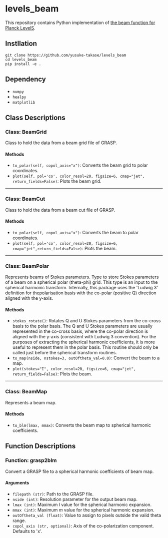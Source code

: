# levels_beam

This repository contains Python implementation of [the beam function for Planck LevelS](https://github.com/zonca/planck-levelS/tree/master/Beam).

## Instllation

```
git clone https://github.com/yusuke-takase/levels_beam
cd levels_beam
pip install -e .
```

## Dependency

- `numpy`
- `healpy`
- `matplotlib`

## Class Descriptions

### Class: BeamGrid

Class to hold the data from a beam grid file of GRASP.

#### Methods

- `to_polar(self, copol_axis="x")`: Converts the beam grid to polar coordinates.
- `plot(self, pol='co', color_resol=20, figsize=6, cmap="jet", return_fields=False)`: Plots the beam grid.

---

### Class: BeamCut

Class to hold the data from a beam cut file of GRASP.

#### Methods

- `to_polar(self, copol_axis="x")`: Converts the beam to polar coordinates.
- `plot(self, pol='co', color_resol=20, figsize=6, cmap="jet",return_fields=False)`: Plots the beam.

---

### Class: BeamPolar

Represents beams of Stokes parameters.
Type to store Stokes parameters of a beam on a spherical polar (theta-phi) grid.
This type is an input to the spherical harmonic transform.
Internally, this package uses the 'Ludwig 3' definition for thepolarisation basis with the co-polar (positive Q) direction aligned with the y-axis.

#### Methods

- `stokes_rotate()`: Rotates Q and U Stokes parameters from the co-cross basis to the polar basis.
  The Q and U Stokes parameters are usually represented in the
  co-cross basis, where the co-polar direction is aligned with the
  y-axis (consistent with Ludwig 3 convention). For the purposes of
  extracting the spherical harmonic coefficients, it is more useful
  to represent them in the polar basis. This routine should only be
  called just before the spherical transform routines.
- `to_map(nside, nstokes=3, outOftheta_val=0.0)`: Convert the beam to a map.
- `plot(stokes="I", color_resol=20, figsize=6, cmap="jet", return_fields=False)`: Plots the beam.

---

### Class: BeamMap

Represents a beam map.

#### Methods

- `to_blm(lmax, mmax)`: Converts the beam map to spherical harmonic coefficients.

## Function Descriptions

### Function: grasp2blm

Convert a GRASP file to a spherical harmonic coefficients of beam map.

#### Arguments

- `filepath (str)`: Path to the GRASP file.
- `nside (int)`: Resolution parameter for the output beam map.
- `lmax (int)`: Maximum $l$ value for the spherical harmonic expansion.
- `mmax (int)`: Maximum $m$ value for the spherical harmonic expansion.
- `outOftheta_val (float)`: Value to assign to pixels outside the valid theta range.
- `copol_axis (str, optional)`: Axis of the co-polarization component. Defaults to 'x'.
